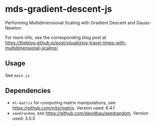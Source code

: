 # mds-gradient-descent-js
Performing Multidimensional Scaling with Gradient Descent and Gauss-Newton.

For more info, see the corresponding blog post at https://theblog.github.io/post/visualizing-travel-times-with-multidimensional-scaling/.

## Usage

See `main.js`.

## Dependencies
* `ml-matrix` for computing matrix manipulations, see https://github.com/mljs/matrix. Version used: 6.4.1
* `seedrandom`, see https://github.com/davidbau/seedrandom. Version used: 3.0.5
